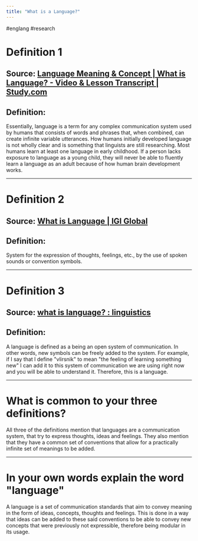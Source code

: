 ```yaml
---
title: "What is a Language?"
---
```


#englang #research 
# Definition 1
## Source: [Language Meaning & Concept | What is Language? - Video & Lesson Transcript | Study.com](https://study.com/learn/lesson/language-meaning-concept.html)
## Definition:
Essentially, language is a term for any complex communication system used by humans that consists of words and phrases that, when combined, can create infinite variable utterances. How humans initially developed language is not wholly clear and is something that linguists are still researching. Most humans learn at least one language in early childhood. If a person lacks exposure to language as a young child, they will never be able to fluently learn a language as an adult because of how human brain development works.

---
# Definition 2
## Source: [What is Language | IGI Global](https://www.igi-global.com/dictionary/using-lean-method-in-english-language-classes/16613)
## Definition:
System for the expression of thoughts, feelings, etc., by the use of spoken sounds or convention symbols.

---
# Definition 3
## Source: [what is language? : linguistics](https://www.reddit.com/r/linguistics/comments/bw37zc/what_is_language/)
## Definition:
A language is defined as a being an open system of communication. In other words, new symbols can be freely added to the system. For example, if I say that I define "vlirsnik" to mean "the feeling of learning something new" I can add it to this system of communication we are using right now and you will be able to understand it. Therefore, this is a language.

---
# What is common to your three definitions?
All three of the definitions mention that languages are a communication system, that try to express thoughts, ideas and feelings. They also mention that they have a common set of conventions that allow for a practically infinite set of meanings to be added.

---
# In your own words explain the word "language"
A language is a set of communication standards that aim to convey meaning in the form of ideas, concepts, thoughts and feelings. This is done in a way that ideas can be added to these said conventions to be able to convey new concepts that were previously not expressible, therefore being modular in its usage.